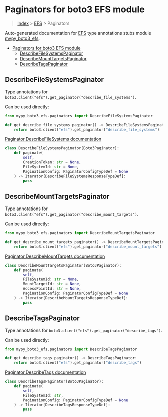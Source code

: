 # Paginators for boto3 EFS module

> [Index](../README.md) > [EFS](./README.md) > Paginators

Auto-generated documentation for [EFS](https://boto3.amazonaws.com/v1/documentation/api/latest/reference/services/efs.html#EFS)
type annotations stubs module [mypy_boto3_efs](https://pypi.org/project/mypy-boto3-efs/).

- [Paginators for boto3 EFS module](#paginators-for-boto3-efs-module)
  - [DescribeFileSystemsPaginator](#describefilesystemspaginator)
  - [DescribeMountTargetsPaginator](#describemounttargetspaginator)
  - [DescribeTagsPaginator](#describetagspaginator)

## DescribeFileSystemsPaginator

Type annotations for `boto3.client("efs").get_paginator("describe_file_systems")`.

Can be used directly:

```python
from mypy_boto3_efs.paginators import DescribeFileSystemsPaginator

def get_describe_file_systems_paginator() -> DescribeFileSystemsPaginator:
    return boto3.client("efs").get_paginator("describe_file_systems")
```

[Paginator.DescribeFileSystems documentation](https://boto3.amazonaws.com/v1/documentation/api/latest/reference/services/efs.html#EFS.Paginator.DescribeFileSystems)

```python
class DescribeFileSystemsPaginator(Boto3Paginator):
    def paginate(
        self,
        CreationToken: str = None,
        FileSystemId: str = None,
        PaginationConfig: PaginatorConfigTypeDef = None
    ) -> Iterator[DescribeFileSystemsResponseTypeDef]:
        pass
```
## DescribeMountTargetsPaginator

Type annotations for `boto3.client("efs").get_paginator("describe_mount_targets")`.

Can be used directly:

```python
from mypy_boto3_efs.paginators import DescribeMountTargetsPaginator

def get_describe_mount_targets_paginator() -> DescribeMountTargetsPaginator:
    return boto3.client("efs").get_paginator("describe_mount_targets")
```

[Paginator.DescribeMountTargets documentation](https://boto3.amazonaws.com/v1/documentation/api/latest/reference/services/efs.html#EFS.Paginator.DescribeMountTargets)

```python
class DescribeMountTargetsPaginator(Boto3Paginator):
    def paginate(
        self,
        FileSystemId: str = None,
        MountTargetId: str = None,
        AccessPointId: str = None,
        PaginationConfig: PaginatorConfigTypeDef = None
    ) -> Iterator[DescribeMountTargetsResponseTypeDef]:
        pass
```
## DescribeTagsPaginator

Type annotations for `boto3.client("efs").get_paginator("describe_tags")`.

Can be used directly:

```python
from mypy_boto3_efs.paginators import DescribeTagsPaginator

def get_describe_tags_paginator() -> DescribeTagsPaginator:
    return boto3.client("efs").get_paginator("describe_tags")
```

[Paginator.DescribeTags documentation](https://boto3.amazonaws.com/v1/documentation/api/latest/reference/services/efs.html#EFS.Paginator.DescribeTags)

```python
class DescribeTagsPaginator(Boto3Paginator):
    def paginate(
        self,
        FileSystemId: str,
        PaginationConfig: PaginatorConfigTypeDef = None
    ) -> Iterator[DescribeTagsResponseTypeDef]:
        pass
```